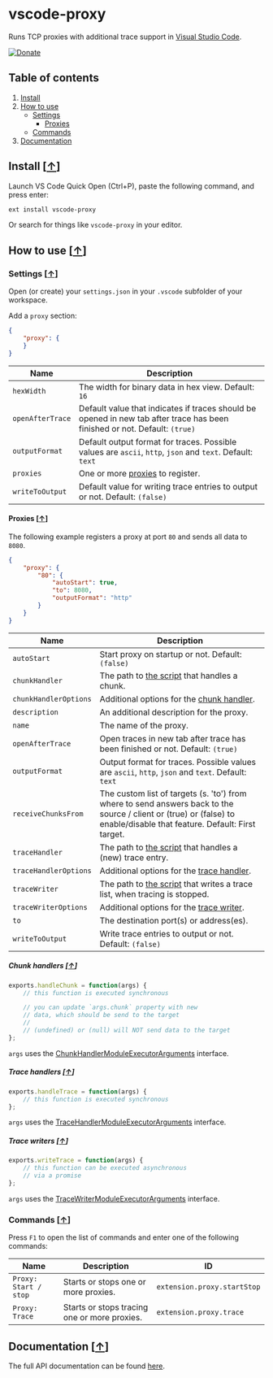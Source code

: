 # vscode-proxy

Runs TCP proxies with additional trace support in [Visual Studio Code](https://code.visualstudio.com/).

[![Donate](https://img.shields.io/badge/Donate-PayPal-green.svg)](https://www.paypal.com/cgi-bin/webscr?cmd=_s-xclick&hosted_button_id=GJJDLPTHEA4BC)

## Table of contents

1. [Install](#install-)
2. [How to use](#how-to-use-)
   * [Settings](#settings-)
     * [Proxies](#proxies-)
   * [Commands](#commands-)
3. [Documentation](#documentation-)

## Install [[&uarr;](#table-of-contents)]

Launch VS Code Quick Open (Ctrl+P), paste the following command, and press enter:

```bash
ext install vscode-proxy
```

Or search for things like `vscode-proxy` in your editor.

## How to use [[&uarr;](#table-of-contents)]

### Settings [[&uarr;](#how-to-use-)]

Open (or create) your `settings.json` in your `.vscode` subfolder of your workspace.

Add a `proxy` section:

```json
{
    "proxy": {
    }
}
```

| Name | Description |
| ---- | --------- |
| `hexWidth` | The width for binary data in hex view. Default: `16` |
| `openAfterTrace` | Default value that indicates if traces should be opened in new tab after trace has been finished or not. Default: `(true)` |
| `outputFormat` | Default output format for traces. Possible values are `ascii`, `http`, `json` and `text`. Default: `text` |
| `proxies` | One or more [proxies](#proxies-) to register. |
| `writeToOutput` | Default value for writing trace entries to output or not. Default: `(false)` |

#### Proxies [[&uarr;](#settings-)]

The following example registers a proxy at port `80` and sends all data to `8080`.

```json
{
    "proxy": {
        "80": {
            "autoStart": true,
            "to": 8080,
            "outputFormat": "http"
        }
    }
}
```

| Name | Description |
| ---- | --------- |
| `autoStart` | Start proxy on startup or not. Default: `(false)` |
| `chunkHandler` | The path to [the script](#chunk-handlers-) that handles a chunk. |
| `chunkHandlerOptions` | Additional options for the [chunk handler](#chunk-handlers-). |
| `description` | An additional description for the proxy. |
| `name` | The name of the proxy. |
| `openAfterTrace` | Open traces in new tab after trace has been finished or not. Default: `(true)` |
| `outputFormat` | Output format for traces. Possible values are `ascii`, `http`, `json` and `text`. Default: `text` |
| `receiveChunksFrom` | The custom list of targets (s. 'to') from where to send answers back to the source / client or (true) or (false) to enable/disable that feature. Default: First target. |
| `traceHandler` | The path to [the script](#trace-handlers-) that handles a (new) trace entry. |
| `traceHandlerOptions` | Additional options for the [trace handler](#trace-handlers-). |
| `traceWriter` | The path to [the script](#trace-writers-) that writes a trace list, when tracing is stopped. |
| `traceWriterOptions` | Additional options for the [trace writer](#trace-writers-). |
| `to` | The destination port(s) or address(es). |
| `writeToOutput` | Write trace entries to output or not. Default: `(false)` |

##### Chunk handlers [[&uarr;](#proxies-)]

```javascript
exports.handleChunk = function(args) {
    // this function is executed synchronous

    // you can update `args.chunk` property with new
    // data, which should be send to the target
    // 
    // (undefined) or (null) will NOT send data to the target
};
```

`args` uses the [ChunkHandlerModuleExecutorArguments](https://mkloubert.github.io/vscode-proxy/interfaces/_contracts_.chunkhandlermoduleexecutorarguments.html) interface.

##### Trace handlers [[&uarr;](#proxies-)]

```javascript
exports.handleTrace = function(args) {
    // this function is executed synchronous
};
```

`args` uses the [TraceHandlerModuleExecutorArguments](https://mkloubert.github.io/vscode-proxy/interfaces/_contracts_.tracehandlermoduleexecutorarguments.html) interface.

##### Trace writers [[&uarr;](#proxies-)]

```javascript
exports.writeTrace = function(args) {
    // this function can be executed asynchronous
    // via a promise
};
```

`args` uses the [TraceWriterModuleExecutorArguments](https://mkloubert.github.io/vscode-proxy/interfaces/_contracts_.tracewritermoduleexecutorarguments.html) interface.

### Commands [[&uarr;](#how-to-use-)]

Press `F1` to open the list of commands and enter one of the following commands:

| Name | Description | ID | 
| ---- | --------- | --------- | 
| `Proxy: Start / stop` | Starts or stops one or more proxies. | `extension.proxy.startStop` | 
| `Proxy: Trace` | Starts or stops tracing one or more proxies. | `extension.proxy.trace` | 

## Documentation [[&uarr;](#table-of-contents)]

The full API documentation can be found [here](https://mkloubert.github.io/vscode-proxy/).
